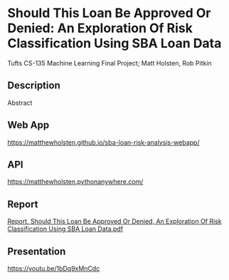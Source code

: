 # Should This Loan Be Approved Or Denied: An Exploration Of Risk Classification Using SBA Loan Data
Tufts CS-135 Machine Learning Final Project; Matt Holsten, Rob Pitkin

## Description
Abstract

## Web App
https://matthewholsten.github.io/sba-loan-risk-analysis-webapp/

## API
https://matthewholsten.pythonanywhere.com/

## Report
[Report, Should This Loan Be Approved Or Denied, An Exploration Of Risk Classification Using SBA Loan Data.pdf](https://github.com/MatthewHolsten/sba-loan-risk-analysis/blob/a6212e0732338dc7ec98d1d3f250f6a7ce52fd19/Report,%20Should%20This%20Loan%20Be%20Approved%20Or%20Denied,%20An%20Exploration%20Of%20Risk%20Classification%20Using%20SBA%20Loan%20Data.pdf)

## Presentation
https://youtu.be/1bDq9xMnCdc
